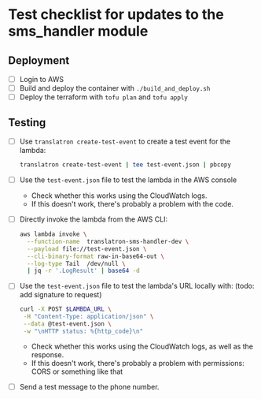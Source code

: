 # Test checklist for updates to the sms_handler module

## Deployment

- [ ] Login to AWS
- [ ] Build and deploy the container with `./build_and_deploy.sh`
- [ ] Deploy the terraform with `tofu plan` and `tofu apply`

## Testing

- [ ] Use `translatron create-test-event` to create a test event for the lambda:
  ```bash
  translatron create-test-event | tee test-event.json | pbcopy
  ```

- [ ] Use the `test-event.json` file to test the lambda in the AWS console
  * Check whether this works using the CloudWatch logs.
  * If this doesn't work, there's probably a problem with the code.

- [ ] Directly invoke the lambda from the AWS CLI:
  ```bash
  aws lambda invoke \
    --function-name  translatron-sms-handler-dev \
    --payload file://test-event.json \
    --cli-binary-format raw-in-base64-out \
    --log-type Tail  /dev/null \
    | jq -r '.LogResult' | base64 -d
  ```

- [ ] Use the `test-event.json` file to test the lambda's URL locally with: (todo: add signature to request)
  ```bash
  curl -X POST $LAMBDA_URL \
   -H "Content-Type: application/json" \
   --data @test-event.json \
   -w "\nHTTP status: %{http_code}\n"
  ```
  * Check whether this works using the CloudWatch logs, as well as the response.
  * If this doesn't work, there's probably a problem with permissions: CORS or something like that

- [ ] Send a test message to the phone number.
